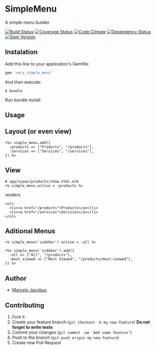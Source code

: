 # SimpleMenu

A simple menu builder

[![Build Status](https://travis-ci.org/mjacobus/very_simple_menu.png?branch=master)](https://travis-ci.org/mjacobus/very_simple_menu)
[![Coverage Status](https://coveralls.io/repos/mjacobus/very_simple_menu/badge.png)](https://coveralls.io/r/mjacobus/very_simple_menu)
[![Code Climate](https://codeclimate.com/github/mjacobus/very_simple_menu.png)](https://codeclimate.com/github/mjacobus/very_simple_menu)
[![Dependency Status](https://gemnasium.com/mjacobus/very_simple_menu.png)](https://gemnasium.com/mjacobus/very_simple_menu)
[![Gem Version](https://badge.fury.io/rb/very_simple_menu.png)](http://badge.fury.io/rb/very_simple_menu)

## Instalation

Add this line to your application's Gemfile:

```ruby
gem 'very_simple_menu'
```

And then execute:

    $ bundle


Run bundle install

## Usage

## Layout (or even view)
```erb
<%= simple_menu.add({
  :products => ["Products", "/products"],
  :services => ["Services", "/services"],
}) %>
```

##  View

```erb
# app/views/products/show.html.erb
<% simple_menu.active = :products %>
```


renders

```erb
<ul>
  <li><a href="/products">Products</a></li>
  <li><a href="/services">Services</a></li>
</ul>
```

## Aditional Menus

```erb
<% simple_menu('sidebar').active = :all %>

<%= simple_menu('sidebar').add({
  :all => ["All", "/products"],
  :most_viewed => ["Most Viewed", "/products/most-viewed"],
}) %>
```

## Author

- [Marcelo Jacobus](https://github.com/mjacobus)


## Contributing

1. Fork it
2. Create your feature branch (`git checkout -b my-new-feature`)
**Do not forget to write tests**
3. Commit your changes (`git commit -am 'Add some feature'`)
4. Push to the branch (`git push origin my-new-feature`)
5. Create new Pull Request

